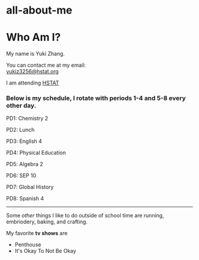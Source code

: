 # all-about-me
# Who Am I?
My name is Yuki Zhang.

You can contact me at my email:  
yukiz3256@hstat.org

I am attending [HSTAT](https://www.hstat.org/)

### Below is my schedule, I rotate with periods 1-4 and 5-8 every other day.

PD1: Chemistry 2

PD2: Lunch 

PD3: English 4

PD4: Physical Education

PD5: Algebra 2 

PD6: SEP 10

PD7: Global History

PD8: Spanish 4 

---

Some _other_ things I like to do outside of school time are running, embriodery, baking, and crafting.

My favorite **tv shows** are
* Penthouse 
* It's Okay To Not Be Okay
